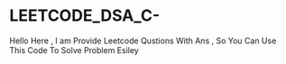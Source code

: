 # LEETCODE_DSA_C-
Hello Here , I am Provide Leetcode Qustions With Ans , So You Can Use This Code To Solve Problem Esiley
